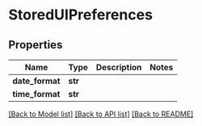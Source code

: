 # StoredUIPreferences

## Properties
Name | Type | Description | Notes
------------ | ------------- | ------------- | -------------
**date_format** | **str** |  | 
**time_format** | **str** |  | 

[[Back to Model list]](../README.md#documentation-for-models) [[Back to API list]](../README.md#documentation-for-api-endpoints) [[Back to README]](../README.md)

